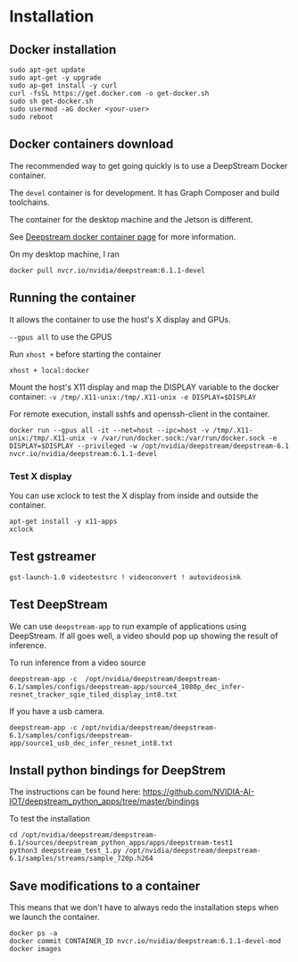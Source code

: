 # Installation

## Docker installation
```
sudo apt-get update
sudo apt-get -y upgrade
sudo ap-get install -y curl
curl -fsSL https://get.docker.com -o get-docker.sh
sudo sh get-docker.sh
sudo usermod -aG docker <your-user>
sudo reboot
```


## Docker containers download

The recommended way to get going quickly is to use a DeepStream Docker container. 

The `devel` container is for development. It has Graph Composer and build toolchains.

The container for the desktop machine and the Jetson is different.

See [Deepstream docker container page](https://docs.nvidia.com/metropolis/deepstream/dev-guide/text/DS_docker_containers.html) for more information.

On my desktop machine, I ran

```
docker pull nvcr.io/nvidia/deepstream:6.1.1-devel
```


## Running the container

It allows the container to use the host's X display and GPUs. 

`--gpus all` to use the GPUS

Run `xhost +` before starting the container

```
xhost + local:docker
```

Mount the host's X11 display and map the DISPLAY variable to the docker container: `-v /tmp/.X11-unix:/tmp/.X11-unix -e DISPLAY=$DISPLAY`

For remote execution, install sshfs and openssh-client in the container.

```
docker run --gpus all -it --net=host --ipc=host -v /tmp/.X11-unix:/tmp/.X11-unix -v /var/run/docker.sock:/var/run/docker.sock -e DISPLAY=$DISPLAY --privileged -w /opt/nvidia/deepstream/deepstream-6.1  nvcr.io/nvidia/deepstream:6.1.1-devel
```

### Test X display

You can use xclock to test the X display from inside and outside the container.

```
apt-get install -y x11-apps
xclock
```

## Test gstreamer

```
gst-launch-1.0 videotestsrc ! videoconvert ! autovideosink
```

## Test DeepStream

We can use `deepstream-app` to run example of applications using DeepStream. If all goes well, a video should pop up showing the result of inference.


To run inference from a video source

```
deepstream-app -c  /opt/nvidia/deepstream/deepstream-6.1/samples/configs/deepstream-app/source4_1080p_dec_infer-resnet_tracker_sgie_tiled_display_int8.txt
```

If you have a usb camera.

```
deepstream-app -c /opt/nvidia/deepstream/deepstream-6.1/samples/configs/deepstream-app/source1_usb_dec_infer_resnet_int8.txt
```

## Install python bindings for DeepStrem

The instructions can be found here: https://github.com/NVIDIA-AI-IOT/deepstream_python_apps/tree/master/bindings

To test the installation

```
cd /opt/nvidia/deepstream/deepstream-6.1/sources/deepstream_python_apps/apps/deepstream-test1
python3 deepstream_test_1.py /opt/nvidia/deepstream/deepstream-6.1/samples/streams/sample_720p.h264
```

## Save modifications to a container

This means that we don't have to always redo the installation steps when we launch the container.

```
docker ps -a
docker commit CONTAINER_ID nvcr.io/nvidia/deepstream:6.1.1-devel-mod
docker images
```

